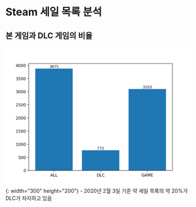# Steam 세일 목록 분석

## 본 게임과 DLC 게임의 비율

![ex_screenshot](../Img/DLC.png){: width="300" height="200"}
    - 2020년 2월 3일 기준 약 세일 목록의 약 20%가 DLC가 차지하고 있음

